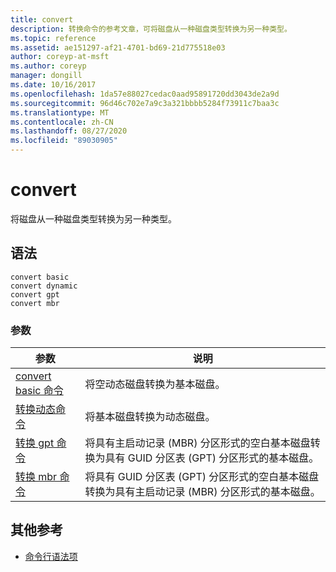 ```yaml
---
title: convert
description: 转换命令的参考文章，可将磁盘从一种磁盘类型转换为另一种类型。
ms.topic: reference
ms.assetid: ae151297-af21-4701-bd69-21d775518e03
author: coreyp-at-msft
ms.author: coreyp
manager: dongill
ms.date: 10/16/2017
ms.openlocfilehash: 1da57e88027cedac0aad95891720dd3043de2a9d
ms.sourcegitcommit: 96d46c702e7a9c3a321bbbb5284f73911c7baa3c
ms.translationtype: MT
ms.contentlocale: zh-CN
ms.lasthandoff: 08/27/2020
ms.locfileid: "89030905"
---
```

# <a name="convert"></a>convert

将磁盘从一种磁盘类型转换为另一种类型。

## <a name="syntax"></a>语法

```
convert basic
convert dynamic
convert gpt
convert mbr
```

### <a name="parameters"></a>参数

| 参数 | 说明 |
| --------- | ----------- |
| [convert basic 命令](convert-basic.md) | 将空动态磁盘转换为基本磁盘。 |
| [转换动态命令](convert-dynamic.md) | 将基本磁盘转换为动态磁盘。 |
| [转换 gpt 命令](convert-gpt.md) | 将具有主启动记录 (MBR) 分区形式的空白基本磁盘转换为具有 GUID 分区表 (GPT) 分区形式的基本磁盘。 |
| [转换 mbr 命令](convert-mbr.md) | 将具有 GUID 分区表 (GPT) 分区形式的空白基本磁盘转换为具有主启动记录 (MBR) 分区形式的基本磁盘。 |

## <a name="additional-references"></a>其他参考

- [命令行语法项](command-line-syntax-key.md)
